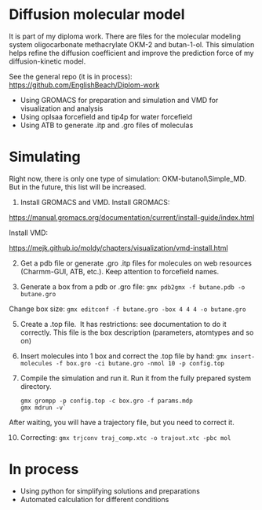 # Diffusion molecular model
It is part of my diploma work. There are files for the molecular modeling system oligocarbonate methacrylate OKM-2 and butan-1-ol.
This simulation helps refine the diffusion coefficient and improve the prediction force of my diffusion-kinetic model.

See the general repo (it is in process):
https://github.com/EnglishBeach/Diplom-work


 * Using GROMACS for preparation and simulation and VMD for visualization and analysis
 * Using oplsaa forcefield and tip4p for water forcefield
 * Using ATB to generate .itp and .gro files of moleculas


# Simulating
Right now, there is only one type of simulation: OKM-butanol\Simple_MD.
But in the future, this list will be increased.

 1. Install GROMACS and VMD.
Install GROMACS:

https://manual.gromacs.org/documentation/current/install-guide/index.html

Install VMD:

https://mejk.github.io/moldy/chapters/visualization/vmd-install.html


 2. Get a pdb file or generate .gro .itp files for molecules on web resources (Charmm-GUI, ATB, etc.). Keep attention to forcefield names.

 3. Generate a box from a pdb or .gro file: `gmx pdb2gmx -f butane.pdb -o butane.gro`

Change box size: `gmx editconf -f butane.gro -box 4 4 4 -o butane.gro`
    
 5. Create a .top file.
 It has restrictions: see documentation to do it correctly. This file is the box description (parameters, atomtypes and so on)

 6. Insert molecules into 1 box and correct the .top file by hand: `gmx insert-molecules -f box.gro -ci butane.gro -nmol 10 -p config.top`

 8. Compile the simulation and run it.
Run it from the fully prepared system directory.
    ```
    gmx grompp -p config.top -c box.gro -f params.mdp
    gmx mdrun -v`
    `````
    
After waiting, you will have a trajectory file, but you need to correct it.

 10. Correcting:
    `gmx trjconv traj_comp.xtc -o trajout.xtc -pbc mol`

# In process
 * Using python for simplifying solutions and preparations
 * Automated calculation for different conditions
